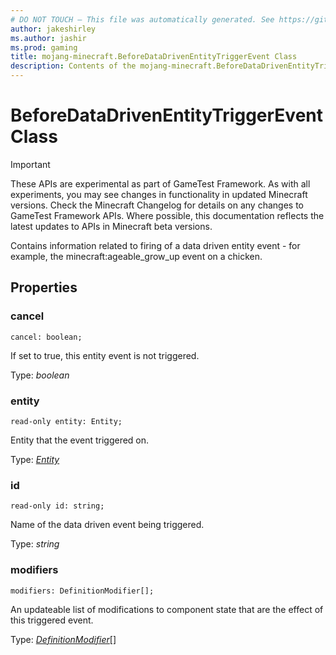 ```yaml
---
# DO NOT TOUCH — This file was automatically generated. See https://github.com/Mojang/MinecraftScriptingApiDocsGenerator to modify descriptions, examples, etc.
author: jakeshirley
ms.author: jashir
ms.prod: gaming
title: mojang-minecraft.BeforeDataDrivenEntityTriggerEvent Class
description: Contents of the mojang-minecraft.BeforeDataDrivenEntityTriggerEvent class.
---
```

# BeforeDataDrivenEntityTriggerEvent Class
>[!IMPORTANT]
>These APIs are experimental as part of GameTest Framework. As with all experiments, you may see changes in functionality in updated Minecraft versions. Check the Minecraft Changelog for details on any changes to GameTest Framework APIs. Where possible, this documentation reflects the latest updates to APIs in Minecraft beta versions.

Contains information related to firing of a data driven entity event - for example, the minecraft:ageable_grow_up event on a chicken.

## Properties
### **cancel**
`cancel: boolean;`

If set to true, this entity event is not triggered.

Type: *boolean*

### **entity**
`read-only entity: Entity;`

Entity that the event triggered on.

Type: [*Entity*](Entity.md)

### **id**
`read-only id: string;`

Name of the data driven event being triggered.

Type: *string*

### **modifiers**
`modifiers: DefinitionModifier[];`

An updateable list of modifications to component state that are the effect of this triggered event.

Type: [*DefinitionModifier*](DefinitionModifier.md)[]

